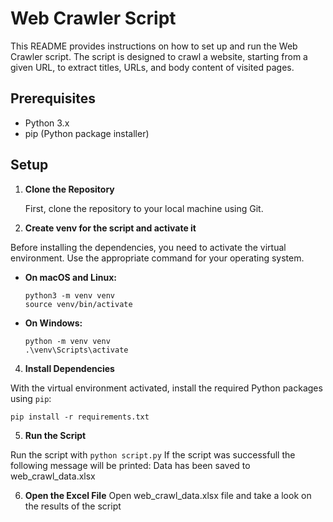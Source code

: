 # Web Crawler Script

This README provides instructions on how to set up and run the Web Crawler script. The script is designed to crawl a website, starting from a given URL, to extract titles, URLs, and body content of visited pages.

## Prerequisites

- Python 3.x
- pip (Python package installer)

## Setup

1. **Clone the Repository**

   First, clone the repository to your local machine using Git.

2. **Create venv for the script and activate it**

Before installing the dependencies, you need to activate the virtual environment. Use the appropriate command for your operating system.

- **On macOS and Linux:**

  ```
  python3 -m venv venv
  source venv/bin/activate
  ```

- **On Windows:**

  ```
  python -m venv venv
  .\venv\Scripts\activate
  ```

4. **Install Dependencies**

With the virtual environment activated, install the required Python packages using `pip`:

`pip install -r requirements.txt`

5. **Run the Script**

Run the script with `python script.py`
If the script was successfull the following message will be printed: Data has been saved to web_crawl_data.xlsx

6. **Open the Excel File**
   Open web_crawl_data.xlsx file and take a look on the results of the script

